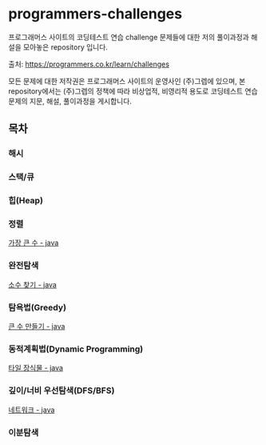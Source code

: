 # programmers-challenges
프로그래머스 사이트의 코딩테스트 연습 challenge 문제들에 대한 저의 풀이과정과 해설을 모아놓은 repository 입니다.

출처: https://programmers.co.kr/learn/challenges

모든 문제에 대한 저작권은 프로그래머스 사이트의 운영사인 (주)그렙에 있으며, 본 repository에서는 (주)그렙의 정책에 따라 비상업적, 비영리적 용도로 코딩테스트 연습문제의 지문, 해설, 풀이과정을 게시합니다.

## 목차

### 해시

### 스택/큐

### 힙(Heap)

### 정렬

[가장 큰 수 - java](docs/sorting/biggest-number-java.md)

### 완전탐색

[소수 찾기 - java](docs/brute-force/finding-primes-java.md)

### 탐욕법(Greedy)

[큰 수 만들기 - java](docs/greedy/make-big-number-java.md)

### 동적계획법(Dynamic Programming)

[타일 장식물 - java](docs/dynamic-programming/tile-decorations-java.md)

### 깊이/너비 우선탐색(DFS/BFS)

[네트워크 - java](docs/dfs&bfs/network-java.md)

### 이분탐색
